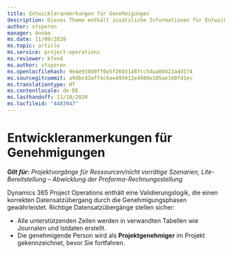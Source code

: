 ```yaml
---
title: Entwickleranmerkungen für Genehmigungen
description: Dieses Thema enthält zusätzliche Informationen für Entwickler zur Arbeit mit Genehmigungen.
author: stsporen
manager: Annbe
ms.date: 11/09/2020
ms.topic: article
ms.service: project-operations
ms.reviewer: kfend
ms.author: stsporen
ms.openlocfilehash: 9e4e910d0ff0a5f2603148fcc5daa0d423a4d174
ms.sourcegitcommit: a9dbcd3aff4c6ae495412e4980e105ae160fd1ec
ms.translationtype: HT
ms.contentlocale: de-DE
ms.lasthandoff: 11/10/2020
ms.locfileid: "4483947"
---
```

# <a name="developer-notes-for-approvals"></a>Entwickleranmerkungen für Genehmigungen

_**Gilt für:** Projektvorgänge für Ressourcen/nicht vorrätige Szenarien, Lite-Bereitstellung – Abwicklung der Proforma-Rechnungsstellung_

Dynamics 365 Project Operations enthält eine Validierungslogik, die einen korrekten Datensatzübergang durch die Genehmigungsphasen gewährleistet. Richtige Datensatzübergänge stellen sicher: 

  - Alle unterstützenden Zeilen werden in verwandten Tabellen wie Journalen und Istdaten erstellt.
  - Die genehmigende Person wird als **Projektgenehmiger** im Projekt gekennzeichnet, bevor Sie fortfahren.
